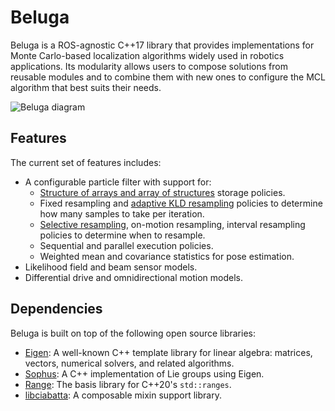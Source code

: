 # Beluga

Beluga is a ROS-agnostic C++17 library that provides implementations for Monte Carlo-based localization algorithms widely used in robotics applications.
Its modularity allows users to compose solutions from reusable modules and to combine them with new ones to configure the MCL algorithm that best suits their needs.

![Beluga diagram](https://github.com/Ekumen-OS/beluga/assets/33042669/c3a37ef3-e9c3-463d-99f5-7e290f96bd9f)

## Features

The current set of features includes:

- A configurable particle filter with support for:
  - [Structure of arrays and array of structures][aos_soa] storage policies.
  - Fixed resampling and [adaptive KLD resampling][fox2001] policies to determine how many samples to take per iteration.
  - [Selective resampling][grisetti2007], on-motion resampling, interval resampling policies to determine when to resample.
  - Sequential and parallel execution policies.
  - Weighted mean and covariance statistics for pose estimation.
- Likelihood field and beam sensor models.
- Differential drive and omnidirectional motion models.

## Dependencies

Beluga is built on top of the following open source libraries:

- [Eigen](https://gitlab.com/libeigen/eigen): A well-known C++ template library for linear algebra: matrices, vectors, numerical solvers, and related algorithms.
- [Sophus](https://github.com/strasdat/Sophus): A C++ implementation of Lie groups using Eigen.
- [Range](https://github.com/ericniebler/range-v3): The basis library for C++20's `std::ranges`.
- [libciabatta](https://github.com/atomgalaxy/libciabatta): A composable mixin support library.

[aos_soa]: https://en.wikipedia.org/wiki/AoS_and_SoA
[fox2001]: https://dl.acm.org/doi/10.5555/2980539.2980632
[grisetti2007]: https://doi.org/10.1109/TRO.2006.889486
